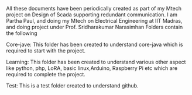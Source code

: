 All these documents have been periodically created as part of my Mtech project on Design of Scada supporting redundant communication.
I am Partha Paul, and  doing my Mtech on Electrical Engineering at IIT Madras, and doing project under Prof. Sridharakumar Narasimhan
Folders contain the following


Core-jave: This folder has been created to understand core-java which is required to start with the project.


Learning: This folder has been created to understand various other aspect like python, php, LoRA, basic linux,Arduino, Raspberry Pi etc which are required to complete the project.


Test: This is a test folder created to understand github.
